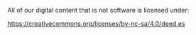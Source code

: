 

All of our digital content that is not software is licensed under:

https://creativecommons.org/licenses/by-nc-sa/4.0/deed.es
